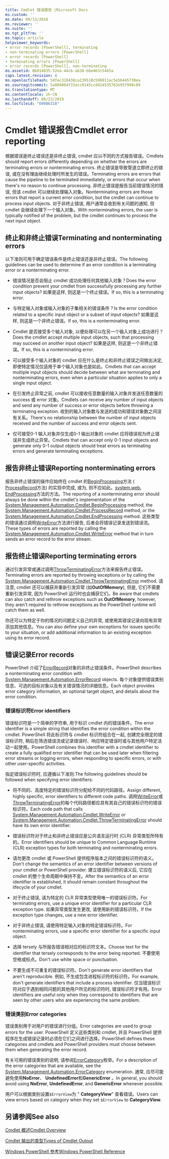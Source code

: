 ```yaml
---
title: Cmdlet 错误报告 |Microsoft Docs
ms.custom: ''
ms.date: 09/13/2016
ms.reviewer: ''
ms.suite: ''
ms.tgt_pltfrm: ''
ms.topic: article
helpviewer_keywords:
- error records [PowerShell], terminating
- non-terminating errors [PowerShell]
- error records [PowerShell]
- terminating errors [PowerShell]
- error records [PowerShell], non-terminating
ms.assetid: 0b014035-52ea-44cb-ab38-bbe463c5465a
caps.latest.revision: 8
ms.openlocfilehash: 5dfec318438ca139518c596011ac5e56445738ea
ms.sourcegitcommit: 5a004064f33acc0145ccd414535763e95f998c89
ms.translationtype: MT
ms.contentlocale: zh-CN
ms.lasthandoff: 08/23/2019
ms.locfileid: "69986318"
---
```

# <a name="cmdlet-error-reporting"></a><span data-ttu-id="49564-102">Cmdlet 错误报告</span><span class="sxs-lookup"><span data-stu-id="49564-102">Cmdlet error reporting</span></span>

<span data-ttu-id="49564-103">根据错误是终止错误还是非终止错误, cmdlet 应以不同的方式报告错误。</span><span class="sxs-lookup"><span data-stu-id="49564-103">Cmdlets should report errors differently depending on whether the errors are terminating errors or nonterminating errors.</span></span> <span data-ttu-id="49564-104">终止错误是导致管道立即终止的错误, 或在没有理由继续处理时所发生的错误。</span><span class="sxs-lookup"><span data-stu-id="49564-104">Terminating errors are errors that cause the pipeline to be terminated immediately, or errors that occur when there's no reason to continue processing.</span></span> <span data-ttu-id="49564-105">非终止错误是报告当前错误情况的错误, 但该 cmdlet 可以继续处理输入对象。</span><span class="sxs-lookup"><span data-stu-id="49564-105">Nonterminating errors are those errors that report a current error condition, but the cmdlet can continue to process input objects.</span></span> <span data-ttu-id="49564-106">对于非终止错误, 用户通常会收到有关问题的通知, 但 cmdlet 会继续处理下一个输入对象。</span><span class="sxs-lookup"><span data-stu-id="49564-106">With nonterminating errors, the user is typically notified of the problem, but the cmdlet continues to process the next input object.</span></span>

## <a name="terminating-and-nonterminating-errors"></a><span data-ttu-id="49564-107">终止和非终止错误</span><span class="sxs-lookup"><span data-stu-id="49564-107">Terminating and nonterminating errors</span></span>

<span data-ttu-id="49564-108">以下准则可用于确定错误条件是终止错误还是非终止错误。</span><span class="sxs-lookup"><span data-stu-id="49564-108">The following guidelines can be used to determine if an error condition is a terminating error or a nonterminating error.</span></span>

- <span data-ttu-id="49564-109">错误情况是否会阻止 cmdlet 成功处理任何其他输入对象？</span><span class="sxs-lookup"><span data-stu-id="49564-109">Does the error condition prevent your cmdlet from successfully processing any further input objects?</span></span> <span data-ttu-id="49564-110">如果是这样, 则这是一个终止错误。</span><span class="sxs-lookup"><span data-stu-id="49564-110">If so, this is a terminating error.</span></span>

- <span data-ttu-id="49564-111">与特定输入对象或输入对象的子集相关的错误条件？</span><span class="sxs-lookup"><span data-stu-id="49564-111">Is the error condition related to a specific input object or a subset of input objects?</span></span> <span data-ttu-id="49564-112">如果是这样, 则这是一个非终止错误。</span><span class="sxs-lookup"><span data-stu-id="49564-112">If so, this is a nonterminating error.</span></span>

- <span data-ttu-id="49564-113">Cmdlet 是否接受多个输入对象, 以便处理可以在另一个输入对象上成功进行？</span><span class="sxs-lookup"><span data-stu-id="49564-113">Does the cmdlet accept multiple input objects, such that processing may succeed on another input object?</span></span> <span data-ttu-id="49564-114">如果是这样, 则这是一个非终止错误。</span><span class="sxs-lookup"><span data-stu-id="49564-114">If so, this is a nonterminating error.</span></span>

- <span data-ttu-id="49564-115">可以接受多个输入对象的 cmdlet 应在什么是终止和非终止错误之间做出决定, 即使特定情况仅适用于单个输入对象也是如此。</span><span class="sxs-lookup"><span data-stu-id="49564-115">Cmdlets that can accept multiple input objects should decide between what are terminating and nonterminating errors, even when a particular situation applies to only a single input object.</span></span>

- <span data-ttu-id="49564-116">在引发终止异常之前, cmdlet 可以接收任意数量的输入对象并发送任意数量的 success 或 error 对象。</span><span class="sxs-lookup"><span data-stu-id="49564-116">Cmdlets can receive any number of input objects and send any number of success or error objects before throwing a terminating exception.</span></span> <span data-ttu-id="49564-117">收到的输入对象数与发送的成功和错误对象数之间没有关系。</span><span class="sxs-lookup"><span data-stu-id="49564-117">There's no relationship between the number of input objects received and the number of success and error objects sent.</span></span>

- <span data-ttu-id="49564-118">仅可接受0-1 输入对象并仅生成0-1 输出对象的 cmdlet 应将错误视为终止错误并生成终止异常。</span><span class="sxs-lookup"><span data-stu-id="49564-118">Cmdlets that can accept only 0-1 input objects and generate only 0-1 output objects should treat errors as terminating errors and generate terminating exceptions.</span></span>

## <a name="reporting-nonterminating-errors"></a><span data-ttu-id="49564-119">报告非终止错误</span><span class="sxs-lookup"><span data-stu-id="49564-119">Reporting nonterminating errors</span></span>

<span data-ttu-id="49564-120">报告非终止错误的操作应始终在 cmdlet 的[BeginProcessing](/dotnet/api/System.Management.Automation.Cmdlet.BeginProcessing)方法 ( [ProcessRecord](/dotnet/api/System.Management.Automation.Cmdlet.ProcessRecord)方法) 的实现中完成, 或为, 则不应如此。[system.web. EndProcessing](/dotnet/api/System.Management.Automation.Cmdlet.EndProcessing)方法的方法。</span><span class="sxs-lookup"><span data-stu-id="49564-120">The reporting of a nonterminating error should always be done within the cmdlet's implementation of the [System.Management.Automation.Cmdlet.BeginProcessing](/dotnet/api/System.Management.Automation.Cmdlet.BeginProcessing) method, the [System.Management.Automation.Cmdlet.ProcessRecord](/dotnet/api/System.Management.Automation.Cmdlet.ProcessRecord) method, or the [System.Management.Automation.Cmdlet.EndProcessing](/dotnet/api/System.Management.Automation.Cmdlet.EndProcessing) method.</span></span> <span data-ttu-id="49564-121">这些类型的错误通过调用[WriteError](/dotnet/api/System.Management.Automation.Cmdlet.WriteError)方法进行报告, 后者会将错误记录发送到错误流。</span><span class="sxs-lookup"><span data-stu-id="49564-121">These types of errors are reported by calling the [System.Management.Automation.Cmdlet.WriteError](/dotnet/api/System.Management.Automation.Cmdlet.WriteError) method that in turn sends an error record to the error stream.</span></span>

## <a name="reporting-terminating-errors"></a><span data-ttu-id="49564-122">报告终止错误</span><span class="sxs-lookup"><span data-stu-id="49564-122">Reporting terminating errors</span></span>

<span data-ttu-id="49564-123">通过引发异常或通过调用[ThrowTerminatingError](/dotnet/api/System.Management.Automation.Cmdlet.ThrowTerminatingError)方法来报告终止错误。</span><span class="sxs-lookup"><span data-stu-id="49564-123">Terminating errors are reported by throwing exceptions or by calling the [System.Management.Automation.Cmdlet.ThrowTerminatingError](/dotnet/api/System.Management.Automation.Cmdlet.ThrowTerminatingError) method.</span></span> <span data-ttu-id="49564-124">请注意, cmdlet 还可以捕获并重新引发异常 (如**OutOfMemory**), 但是, 它们不需要重新引发异常, 因为 PowerShell 运行时也会捕获它们。</span><span class="sxs-lookup"><span data-stu-id="49564-124">Be aware that cmdlets can also catch and rethrow exceptions such as **OutOfMemory**, however, they aren't required to rethrow exceptions as the PowerShell runtime will catch them as well.</span></span>

<span data-ttu-id="49564-125">你还可以为特定于你的情况的问题定义自己的异常, 或使用其错误记录向现有异常添加其他信息。</span><span class="sxs-lookup"><span data-stu-id="49564-125">You can also define your own exceptions for issues specific to your situation, or add additional information to an existing exception using its error record.</span></span>

## <a name="error-records"></a><span data-ttu-id="49564-126">错误记录</span><span class="sxs-lookup"><span data-stu-id="49564-126">Error records</span></span>

<span data-ttu-id="49564-127">PowerShell 介绍了[ErrorRecord](/dotnet/api/System.Management.Automation.ErrorRecord)对象的非终止错误条件。</span><span class="sxs-lookup"><span data-stu-id="49564-127">PowerShell describes a nonterminating error condition with [System.Management.Automation.ErrorRecord](/dotnet/api/System.Management.Automation.ErrorRecord) objects.</span></span> <span data-ttu-id="49564-128">每个对象提供错误类别信息、可选的目标对象以及有关错误情况的详细信息。</span><span class="sxs-lookup"><span data-stu-id="49564-128">Each object provides error category information, an optional target object, and details about the error condition.</span></span>

### <a name="error-identifiers"></a><span data-ttu-id="49564-129">错误标识符</span><span class="sxs-lookup"><span data-stu-id="49564-129">Error identifiers</span></span>

<span data-ttu-id="49564-130">错误标识符是一个简单的字符串, 用于标识 cmdlet 内的错误条件。</span><span class="sxs-lookup"><span data-stu-id="49564-130">The error identifier is a simple string that identifies the error condition within the cmdlet.</span></span>
<span data-ttu-id="49564-131">PowerShell 将此标识符与 cmdlet 标识符组合在一起, 创建完全限定的错误标识符, 稍后在筛选错误流或记录错误时、响应特定错误时或与其他用户特定活动一起使用。</span><span class="sxs-lookup"><span data-stu-id="49564-131">PowerShell combines this identifier with a cmdlet identifier to create a fully qualified error identifier that can be used later when filtering error streams or logging errors, when responding to specific errors, or with other user-specific activities.</span></span>

<span data-ttu-id="49564-132">指定错误标识符时, 应遵循以下准则:</span><span class="sxs-lookup"><span data-stu-id="49564-132">The following guidelines should be followed when specifying error identifiers:</span></span>

- <span data-ttu-id="49564-133">将不同的、高度特定的错误标识符分配给不同的代码路径。</span><span class="sxs-lookup"><span data-stu-id="49564-133">Assign different, highly specific, error identifiers to different code paths.</span></span> <span data-ttu-id="49564-134">调用[WriteError](/dotnet/api/System.Management.Automation.Cmdlet.WriteError)或[ThrowTerminatingError](/dotnet/api/System.Management.Automation.Cmdlet.ThrowTerminatingError)的每个代码路径都应具有其自己的错误标识符的错误标识符。</span><span class="sxs-lookup"><span data-stu-id="49564-134">Each code path that calls [System.Management.Automation.Cmdlet.WriteError](/dotnet/api/System.Management.Automation.Cmdlet.WriteError) or [System.Management.Automation.Cmdlet.ThrowTerminatingError](/dotnet/api/System.Management.Automation.Cmdlet.ThrowTerminatingError) should have its own error identifier.</span></span>

- <span data-ttu-id="49564-135">错误标识符对于终止和非终止错误应是公共语言运行时 (CLR) 异常类型所特有的。</span><span class="sxs-lookup"><span data-stu-id="49564-135">Error identifiers should be unique to Common Language Runtime (CLR) exception types for both terminating and nonterminating errors.</span></span>

- <span data-ttu-id="49564-136">请勿更改 cmdlet 或 PowerShell 提供程序版本之间的错误标识符的语义。</span><span class="sxs-lookup"><span data-stu-id="49564-136">Don't change the semantics of an error identifier between versions of your cmdlet or PowerShell provider.</span></span> <span data-ttu-id="49564-137">建立错误标识符的语义后, 它应在 cmdlet 的整个生命周期中保持不变。</span><span class="sxs-lookup"><span data-stu-id="49564-137">After the semantics of an error identifier is established, it should remain constant throughout the lifecycle of your cmdlet.</span></span>

- <span data-ttu-id="49564-138">对于终止错误, 请为特定的 CLR 异常类型使用唯一的错误标识符。</span><span class="sxs-lookup"><span data-stu-id="49564-138">For terminating errors, use a unique error identifier for a particular CLR exception type.</span></span> <span data-ttu-id="49564-139">如果异常类型发生更改, 请使用新的错误标识符。</span><span class="sxs-lookup"><span data-stu-id="49564-139">If the exception type changes, use a new error identifier.</span></span>

- <span data-ttu-id="49564-140">对于非终止错误, 请使用特定输入对象的特定错误标识符。</span><span class="sxs-lookup"><span data-stu-id="49564-140">For nonterminating errors, use a specific error identifier for a specific input object.</span></span>

- <span data-ttu-id="49564-141">选择 tersely 与所报告错误相对应的标识符文本。</span><span class="sxs-lookup"><span data-stu-id="49564-141">Choose text for the identifier that tersely corresponds to the error being reported.</span></span> <span data-ttu-id="49564-142">不要使用空格或标点。</span><span class="sxs-lookup"><span data-stu-id="49564-142">Don't use white space or punctuation.</span></span>

- <span data-ttu-id="49564-143">不要生成不可重复的错误标识符。</span><span class="sxs-lookup"><span data-stu-id="49564-143">Don't generate error identifiers that aren't reproducible.</span></span> <span data-ttu-id="49564-144">例如, 不生成包含进程标识符的标识符。</span><span class="sxs-lookup"><span data-stu-id="49564-144">For example, don't generate identifiers that include a process identifier.</span></span> <span data-ttu-id="49564-145">仅当错误标识符对应于遇到相同问题的其他用户所见的标识符时, 错误标识符才有用。</span><span class="sxs-lookup"><span data-stu-id="49564-145">Error identifiers are useful only when they correspond to identifiers that are seen by other users who are experiencing the same problem.</span></span>

### <a name="error-categories"></a><span data-ttu-id="49564-146">错误类别</span><span class="sxs-lookup"><span data-stu-id="49564-146">Error categories</span></span>

<span data-ttu-id="49564-147">错误类别用于对用户的错误进行分组。</span><span class="sxs-lookup"><span data-stu-id="49564-147">Error categories are used to group errors for the user.</span></span> <span data-ttu-id="49564-148">PowerShell 定义这些类别和 cmdlet, 并且 PowerShell 提供程序在生成错误记录时必须在它们之间进行选择。</span><span class="sxs-lookup"><span data-stu-id="49564-148">PowerShell defines these categories and cmdlets and PowerShell providers must choose between them when generating the error record.</span></span>

<span data-ttu-id="49564-149">有关可用的错误类别的说明, 请参阅[ErrorCategory](/dotnet/api/System.Management.Automation.ErrorCategory)枚举。</span><span class="sxs-lookup"><span data-stu-id="49564-149">For a description of the error categories that are available, see the [System.Management.Automation.ErrorCategory](/dotnet/api/System.Management.Automation.ErrorCategory) enumeration.</span></span> <span data-ttu-id="49564-150">通常, 应尽可能避免使用**NoError**、 **UndefinedError**和**GenericError** 。</span><span class="sxs-lookup"><span data-stu-id="49564-150">In general, you should avoid using **NoError**, **UndefinedError**, and **GenericError** whenever possible.</span></span>

<span data-ttu-id="49564-151">用户可以根据类别设置`$ErrorView`为 " **CategoryView**" 查看错误。</span><span class="sxs-lookup"><span data-stu-id="49564-151">Users can view errors based on category when they set `$ErrorView` to **CategoryView**.</span></span>

## <a name="see-also"></a><span data-ttu-id="49564-152">另请参阅</span><span class="sxs-lookup"><span data-stu-id="49564-152">See also</span></span>

[<span data-ttu-id="49564-153">Cmdlet 概述</span><span class="sxs-lookup"><span data-stu-id="49564-153">Cmdlet Overview</span></span>](./cmdlet-overview.md)

[<span data-ttu-id="49564-154">Cmdlet 输出的类型</span><span class="sxs-lookup"><span data-stu-id="49564-154">Types of Cmdlet Output</span></span>](./types-of-cmdlet-output.md)

[<span data-ttu-id="49564-155">Windows PowerShell 参考</span><span class="sxs-lookup"><span data-stu-id="49564-155">Windows PowerShell Reference</span></span>](../windows-powershell-reference.md)
